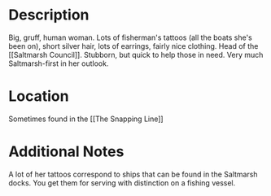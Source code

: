 # Description
Big, gruff, human woman. Lots of fisherman's tattoos (all the boats she's been on), short silver hair, lots of earrings, fairly nice clothing. Head of the [[Saltmarsh Council]]. Stubborn, but quick to help those in need. Very much Saltmarsh-first in her outlook.
# Location
Sometimes found in the [[The Snapping Line]]
# Additional Notes
A lot of her tattoos correspond to ships that can be found in the Saltmarsh docks. You get them for serving with distinction on a fishing vessel.